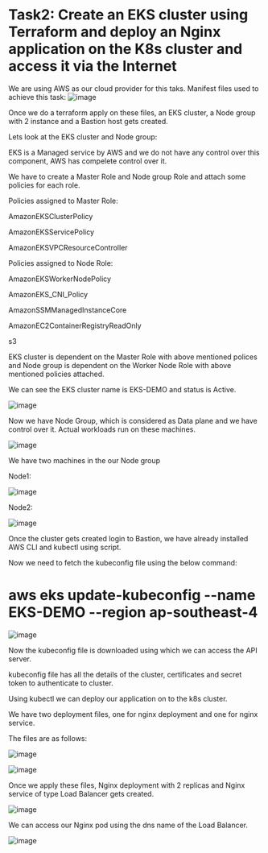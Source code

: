 # Task2: Create an EKS cluster using Terraform and deploy an Nginx application on the K8s cluster and access it via the Internet
We are using AWS as our cloud provider for this taks.
Manifest files used to achieve this task:
![image](https://github.com/devclosre/task-two/assets/143948725/ed480600-f0e6-489c-aa62-b439794c8abd)


Once we do a terraform apply on these files, an EKS cluster, a Node group with 2 instance and a Bastion host gets created.

Lets look at the EKS cluster and Node group:

EKS is a Managed service by AWS and we do not have any control over this component, AWS has compelete control over it.

We have to create a Master Role and Node group Role and attach some policies for each role.

Policies assigned to Master Role:

AmazonEKSClusterPolicy

AmazonEKSServicePolicy

AmazonEKSVPCResourceController

Policies assigned to Node Role:

AmazonEKSWorkerNodePolicy

AmazonEKS_CNI_Policy

AmazonSSMManagedInstanceCore

AmazonEC2ContainerRegistryReadOnly

s3

EKS cluster is dependent on the Master Role with above mentioned polices and Node group is dependent on the Worker Node Role with above mentioned policies attached.

We can see the EKS cluster name is EKS-DEMO and status is Active.

![image](https://github.com/devclosre/task2/assets/143948725/40cf3ed5-54a1-45ac-b49c-e61ed9237b2d)



Now we have Node Group, which is considered as Data plane and we have control over it. Actual workloads run on these machines.

![image](https://github.com/devclosre/task2/assets/143948725/d1995745-8ab9-4540-9c02-ed2cb297125b)

We have two machines in the our Node group

Node1:


![image](https://github.com/devclosre/task2/assets/143948725/48509ba3-9fca-4f40-bed5-3db32489bc59)

Node2:


![image](https://github.com/devclosre/task2/assets/143948725/2d78c295-5b9e-40b1-8663-2c0e9c8278a6)



Once the cluster gets created login to Bastion, we have already installed AWS CLI and kubectl using script. 

Now we need to fetch the kubeconfig file using the below command:

# aws eks update-kubeconfig --name EKS-DEMO --region ap-southeast-4


![image](https://github.com/devclosre/task2/assets/143948725/d3f745ce-b08a-4110-a788-4f10c7bc3fb5)

Now the kubeconfig file is downloaded using which we can access the API server.

kubeconfig file has all the details of the cluster, certificates and secret token to authenticate to cluster.

Using kubectl we can deploy our application on to the k8s cluster.

We have two deployment files, one for nginx deployment and one for nginx service.

The files are as follows:


![image](https://github.com/devclosre/task2/assets/143948725/a6ee88d3-1e60-4b8d-b576-3012857a001a)


![image](https://github.com/devclosre/task2/assets/143948725/df7881e1-78f0-450b-a446-ed77993cca6a)

Once we apply these files, Nginx deployment with 2 replicas and Nginx service of type Load Balancer gets created.


![image](https://github.com/devclosre/task2/assets/143948725/9a885f9d-c032-4e9a-94f8-9bf7c6ac8bc4)


We can access our Nginx pod using the dns name of the Load Balancer.


![image](https://github.com/devclosre/task2/assets/143948725/fb0a6fd1-ec52-4fd9-89a4-eee37a4fb3cb)






















